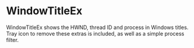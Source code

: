 # WindowTitleEx
WindowTitleEx shows the HWND, thread ID and process in Windows titles. Tray icon to remove these extras is included, as well as a simple process filter.
